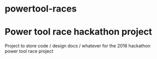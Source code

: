 # powertool-races
Power tool race hackathon project
=================================

Project to store code / design docs / whatever for the 2016 hackathon power tool race project
